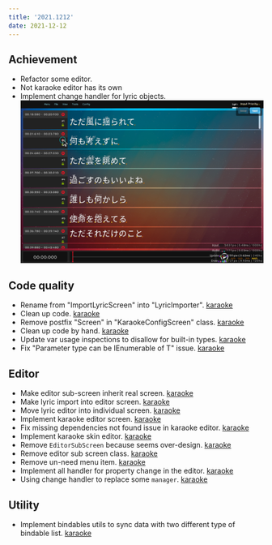 ```yaml
---
title: '2021.1212'
date: 2021-12-12
---
```


## Achievement
- Refactor some editor.
- Not karaoke editor has its own
- Implement change handler for lyric objects.
![](res/2021-12-12-20-31-08.png)

## Code quality
- Rename from "ImportLyricScreen" into "LyricImporter". [karaoke](#934#936@andy840119)
- Clean up code. [karaoke](#946@andy840119)
- Remove postfix "Screen" in "KaraokeConfigScreen" class. [karaoke](#941#947@andy840119)
- Clean up code by hand. [karaoke](#948@andy840119)
- Update var usage inspections to disallow for built-in types. [karaoke](#966#967@andy840119)
- Fix "Parameter type can be IEnumerable of T" issue. [karaoke](#968#969@andy840119)

## Editor
- Make editor sub-screen inherit real screen. [karaoke](#933@andy840119)
- Make lyric import into editor screen. [karaoke](#932@andy840119)
- Move lyric editor into individual screen. [karaoke](#931@andy840119)
- Implement karaoke editor screen. [karaoke](#935@andy840119)
- Fix missing dependencies not found issue in karaoke editor. [karaoke](#939@andy840119)
- Implement karaoke skin editor. [karaoke](#942@andy840119)
- Remove `EditorSubScreen` because seems over-design. [karaoke](#940@andy840119)
- Remove editor sub screen class. [karaoke](#944@andy840119)
- Remove un-need menu item. [karaoke](#945@andy840119)
- Implement all handler for property change in the editor. [karaoke](#954#962@andy840119)
- Using change handler to replace some `manager`. [karaoke](#957#964@andy840119)

## Utility
- Implement bindables utils to sync data with two different type of bindable list. [karaoke](#956@andy840119)